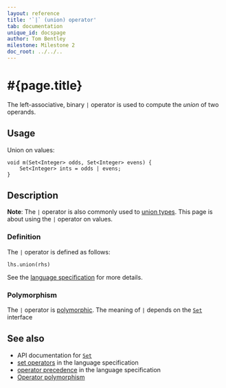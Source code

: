 ```yaml
---
layout: reference
title: '`|` (union) operator'
tab: documentation
unique_id: docspage
author: Tom Bentley
milestone: Milestone 2
doc_root: ../../..
---
```


# #{page.title}

The left-associative, binary `|` operator is used to compute the 
*union* of two operands.

## Usage 

Union on values:

<!-- check:none -->
    void m(Set<Integer> odds, Set<Integer> evens) {
        Set<Integer> ints = odds | evens;
    }
  
## Description

**Note**: The `|` operator is also commonly used to 
[union types](#{page.doc_root}/reference/structure/type#union_types). 
This page is about using the `|` operator on values.

### Definition

The `|` operator is defined as follows:

<!-- check:none -->
    lhs.union(rhs)

See the [language specification](#{page.doc_root}/#{site.urls.spec_relative}#slotwise) for 
more details.

### Polymorphism

The `|` operator is [polymorphic](#{page.doc_root}/reference/operator/operator-polymorphism). 
The meaning of `|` depends on the 
[`Set`](#{page.doc_root}/api/ceylon/language/interface_Set.html) interface 

## See also

* API documentation for [`Set`](#{page.doc_root}/api/ceylon/language/interface_Set.html)
* [set operators](#{page.doc_root}/#{site.urls.spec_relative}#sets) in the 
  language specification
* [operator precedence](#{page.doc_root}/#{site.urls.spec_relative}#operatorprecedence) in the 
  language specification
* [Operator polymorphism](#{page.doc_root}/tour/language-module/#operator_polymorphism) 


